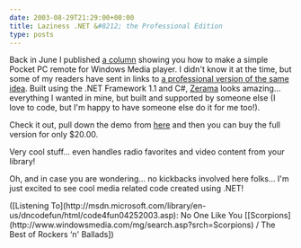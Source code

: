 ```yaml
---
date: 2003-08-29T21:29:00+00:00
title: Laziness .NET &#8212; the Professional Edition
type: posts
---
```

Back in June I published [a column](http://msdn.microsoft.com/vbasic/using/columns/code4fun/default.aspx?pull=/library/en-us/dncodefun/html/code4fun06272003.asp) showing you how to make a simple Pocket PC remote for Windows Media player. I didn't know it at the time, but some of my readers have sent in links to [a professional version of the same idea](http://www.zerama.net/). Built using the .NET Framework 1.1 and C#, [Zerama](http://www.zerama.net/) looks amazing... everything I wanted in mine, but built and supported by someone else (I love to code, but I'm happy to have someone else do it for me too!).



Check it out, pull down the demo from [here](http://www.zerama.net/download2.aspx) and then you can buy the full version for only $20.00.

Very cool stuff... even handles radio favorites and video content from your library!

Oh, and in case you are wondering... no kickbacks involved here folks... I'm just excited to see cool media related code created using .NET!

<div class="media">
  ([Listening To](http://msdn.microsoft.com/library/en-us/dncodefun/html/code4fun04252003.asp): No One Like You [[Scorpions](http://www.windowsmedia.com/mg/search.asp?srch=Scorpions) / The Best of Rockers &#8216;n' Ballads])
</div>
